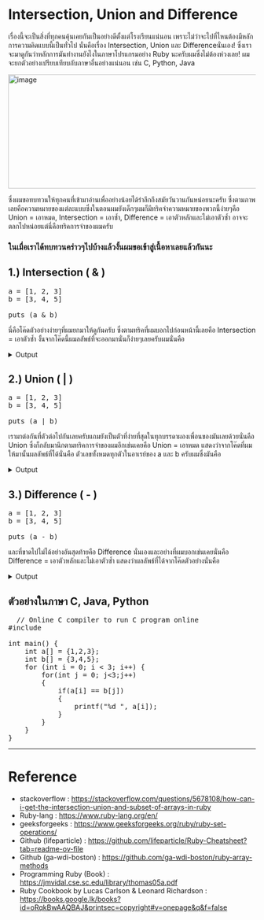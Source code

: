 # Intersection, Union and Difference

เรื่องนี้จะเป็นสิ่งที่ทุกคนคุ้นเคยกันเป็นอย่างดีตั้งแต่โรงเรียนแน่นอน เพราะไม่ว่าจะไปที่ไหนต้องมีหลักการความคิดแบบนี้เป็นทั่วไป นั่นคือเรื่อง Intersection, Union และ Differenceนั่นเอง! ซึ่งเราจะมาดูกันว่าหลักการมันทำงานยังไงในภาษาโปรแกรมอย่าง Ruby นะครับผมซึ่งไม่ต้องห่วงเลย! ผมจะยกตัวอย่างเปรียบเทียบกับภาษาอื่นอย่างแน่นอน เช่น C, Python, Java 

<img width="621" height="232" alt="image" src="https://github.com/user-attachments/assets/60f15568-5ab1-4e6e-bd1e-3676d90c48b4" />

ซึ่งผมขอทบทวนให้ทุกคนที่เข้ามาอ่านเพื่ออย่างน้อยได้รำลึกถึงสมัยวันวานกันหน่อยนะครับ ซึ่งตามภาพเลยคือความหมายของแต่ละแบบซึ่งในตอนผมยังเด็กๆผมก็มีทริคจำความหมายของพวกนี้ง่ายๆคือ Union = เอาหมด, Intersection = เอาซ้ำ, Difference = เอาตัวหลักและไม่เอาตัวซ้ำ อาจจะตลกไปหน่อยแต่นี่คือทริคการจำของผมครับ 

### ในเมื่อเราได้ทบทวนคร่าวๆไปบ้างแล้วงั้นผมขอเข้าสู่เนื้อหาเลยแล้วกันนะ


## 1.) Intersection ( & )
<pre>
a = [1, 2, 3]
b = [3, 4, 5]

puts (a & b)
</pre>

นี่คือโค๊ดตัวอย่างง่ายๆที่ผมยกมาให้ดูกันครับ ซึ่งตามทริคที่ผมบอกไปก่อนหน้านี้เลยคือ Intersection = เอาตัวซ้ำ งั้นจากโค๊ดนี้ผมลลัพธ์ที่จะออกมานั่นก็ง่ายๆเลยครับผมนั่นคือ  
<details> 
  <summary>Output</summary>
  3
</details>




## 2.) Union ( | )
<pre>
a = [1, 2, 3]
b = [3, 4, 5]

puts (a | b)
</pre>

เรามาต่อกันที่ตัวต่อไปกันเลยครับแถมยังเป็นตัวที่ง่ายที่สุดในทุกบรรดาผองเพื่อนของมันเลยด้วยนั่นคือ Union ซึ่งก็กลับมานึกตามทริคการจำของผมอีกเช่นเคยคือ Union = เอาหมด แสดงว่าจากโค๊ดที่ผมให้มานั้นผลลัพธ์ที่ได้นั่นคือ ตัวเลขทั้งหมดทุกตัวในอาเรย์ของ a และ b ครับผมซึ่งมันคือ
<details> 
  <summary>Output</summary>
   1,2,3,4,5 
</details>

## 3.) Difference ( - )
<pre>
a = [1, 2, 3]
b = [3, 4, 5]

puts (a - b)
</pre>

และที่ขาดไปไม่ได้อย่างอันสุดท้ายคือ Difference นั่นเองและอย่างที่ผมบอกเช่นเคยนั่นคือ Difference = เอาตัวหลักและไม่เอาตัวซ้ำ แสดงว่าผลลัพธ์ที่ได้จากโค๊ดตัวอย่างนั่นคือ 
<details> 
  <summary>Output</summary>
   1,2 
</details>


## ตัวอย่างในภาษา C, Java, Python

<pre>
  // Online C compiler to run C program online
#include <stdio.h>

int main() {
    int a[] = {1,2,3};
    int b[] = {3,4,5};
    for (int i = 0; i < 3; i++) {
        for(int j = 0; j<3;j++)
        {
            if(a[i] == b[j])
            {
                printf("%d ", a[i]);
            }
        }
    }
}
</pre>


---

# Reference
- stackoverflow : https://stackoverflow.com/questions/5678108/how-can-i-get-the-intersection-union-and-subset-of-arrays-in-ruby
- Ruby-lang : https://www.ruby-lang.org/en/ 
- geeksforgeeks : https://www.geeksforgeeks.org/ruby/ruby-set-operations/
- Github (lifeparticle) : https://github.com/lifeparticle/Ruby-Cheatsheet?tab=readme-ov-file
- Github (ga-wdi-boston) : https://github.com/ga-wdi-boston/ruby-array-methods
- Programming Ruby (Book) : https://jmvidal.cse.sc.edu/library/thomas05a.pdf
- Ruby Cookbook by Lucas Carlson & Leonard Richardson : https://books.google.lk/books?id=oRqkBwAAQBAJ&printsec=copyright#v=onepage&q&f=false
